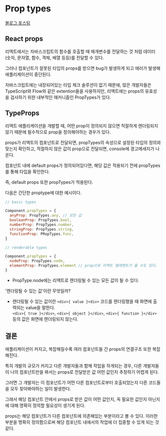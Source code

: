 # Prop types

[블로그 포스팅](https://euncoding.tistory.com/50)

## React props

리액트에서는 자바스크립트의 함수를 호출할 때 매개변수를 전달하는 것 처럼 데이터(숫자, 문자열, 함수, 객체, 배열 등등)를 전달할 수 있다.

그러나 컴포넌트가 잘못된 타입의 props를 받으면 bug가 발생하게 되고 에러가 발생해 애플리케이션이 중단된다.

자바스크립트에는 내장되어있는 타입 체크 솔루션이 없기 때문에, 많은 개발자들은 TypeScript와 Flow와 같은 extention들을 사용하지만, 리액트에는 props의 유효성을 검사하기 위한 내부적인 매커니즘인 PropTypes가 있다.

## TypeProps

리액트 애플리케이션을 개발할 때, 어떤 prop이 정의되지 않으면 적절하게 렌더링되지 않기 때문에 필수적으로 prop을 정의해야하는 경우가 있다.

props가 리액트의 컴포넌트로 전달되면, propTypes의 속성으로 설정된 타입의 정의와 맞는지 확인하고, 적절하지 않은 값이 prop으로 전달되면, console에 경고메세지가 나온다.


컴포넌트 내에 default props가 정의되어있다면, 해당 값은 적용되기 전에 propTypes를 통해 타입을 확인한다.

즉, default props 또한 propTypes가 적용된다.

다음은 간단한 proptype에 대한 예시이다.

```jsx
// basic types

Component.propTypes = {
  anyProp: PropTypes.any, // 모든 값
  booleanProp: PropTypes.bool,
  numberProp: PropTypes.number,
  stringProp: PropTypes.string,
  functionProp: PRopTypes.func,
}

// renderable types

Component.propTypes = {
  nodeProp: PropTypes.node,
  elementProp: PropTypes.element // prop으로 리액트 엘레멘트가 올 수도 있다.
}
```


*  PropType.node에는 리액트로 렌더링될 수 있는 모든 값이 될 수 있다.

 '렌더링될 수 있는 값'이란 무엇일까?

 - 렌더링될 수 있는 값이란 `<div>{ value }<div>` 코드를 렌더링했을 때 화면에 출력되는 value을 말한다.  
`<div>{ true }</div>`, `<div>{ object }</div>`, `<div>{ function }</div>` 등의 값은 화면에 렌더링되지 않는다.

## 결론

애플리케이션이 커지고, 복잡해질수록 여러 컴포넌트들 간 props의 연결구조 또한 복잡해진다.

특히 개발의 규모가 커지고 다른 개발자들과 함께 작업을 하게되는 경우, 다른 개발자들이 나의 컴포넌트만을 봐서는 props로 전달받은 값 어떤 값인지 추정하기 어렵게 된다.

그러면 그 개발자는 이 컴포넌트가 어떤 다른 컴포넌트로부터 호출되었는지 다른 코드들을 모두 찾아봐야하는 일이 발생한다.


그래서 해당 컴포넌트 안에서 props로 받은 값이 어떤 값인지, 꼭 필요한 값인지 아닌지에 대해 명확히 정의할 필요성이 생기게 된다.

props는 해당 컴포넌트가 다른 컴포넌트에 의존해있는 부분이라고 볼 수 있다. 이러한 부분을 명확히 정의함으로써 해당 컴포넌트 내에서의 작업에 더 집중할 수 있게 되는 것 같다.
